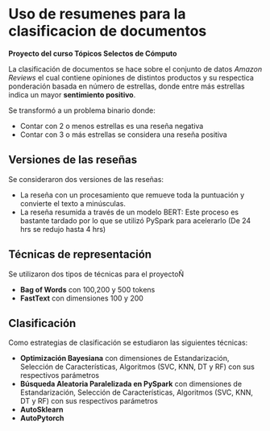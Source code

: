 # Uso de resumenes para la clasificacion de documentos

**Proyecto del curso Tópicos Selectos de Cómputo**

La clasificación de documentos se hace sobre el conjunto de datos *Amazon Reviews* el cual contiene opiniones de distintos productos y su respectica ponderación basada en número de estrellas, donde entre más estrellas indica un mayor **sentimiento positivo**.

Se transformó a un problema binario donde:
* Contar con 2 o menos estrellas es una reseña negativa
* Contar con 3 o más estrellas se considera una reseña positiva

## Versiones de las reseñas
Se consideraron dos versiones de las reseñas:
* La reseña con un procesamiento que remueve toda la puntuación y convierte el texto a minúsculas.
* La reseña resumida a través de un modelo BERT: Este proceso es bastante tardado por lo que se utilizó PySpark para acelerarlo (De 24 hrs se redujo hasta 4 hrs)

## Técnicas de representación
Se utilizaron dos tipos de técnicas para el proyectoÑ

* **Bag of Words** con 100,200 y 500 tokens
* **FastText** con dimensiones 100 y 200

## Clasificación
Como estrategias de clasificación se estudiaron las siguientes técnicas:

* **Optimización Bayesiana** con dimensiones de Estandarización, Selección de Características, Algoritmos (SVC, KNN, DT y RF) con sus respectivos parámetros
* **Búsqueda Aleatoria Paralelizada en PySpark** con dimensiones de Estandarización, Selección de Características, Algoritmos (SVC, KNN, DT y RF) con sus respectivos parámetros
* **AutoSklearn**
* **AutoPytorch**
